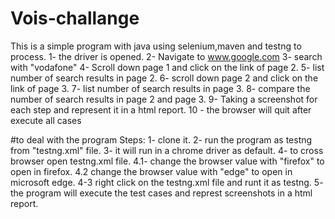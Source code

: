 # Vois-challange
This is a simple program with java using selenium,maven and testng to process.
1- the driver is opened.
2- Navigate to www.google.com
3- search with "vodafone"
4- Scroll down page 1 and click on the link of page 2.
5- list number of search results in page 2.
6- scroll down page 2 and click on the link of page 3.
7- list number of search results in page 3.
8- compare the number of search results in page 2 and page 3.
9- Taking a screenshot for each step and represent it in a html report.
10 - the browser will quit after execute all cases

#to deal with the program
Steps:
1- clone it.
2- run the program as testng from "testng.xml" file.
3- it will run in a chrome driver as default.
4- to cross browser open testng.xml file.
4.1- change the browser value with "firefox" to open in firefox.
4.2 change the browser value with "edge" to open in microsoft edge.
4-3 right click on the testng.xml file and runt it as testng.
5- the program will execute the test cases and represt screenshots in a html report.
